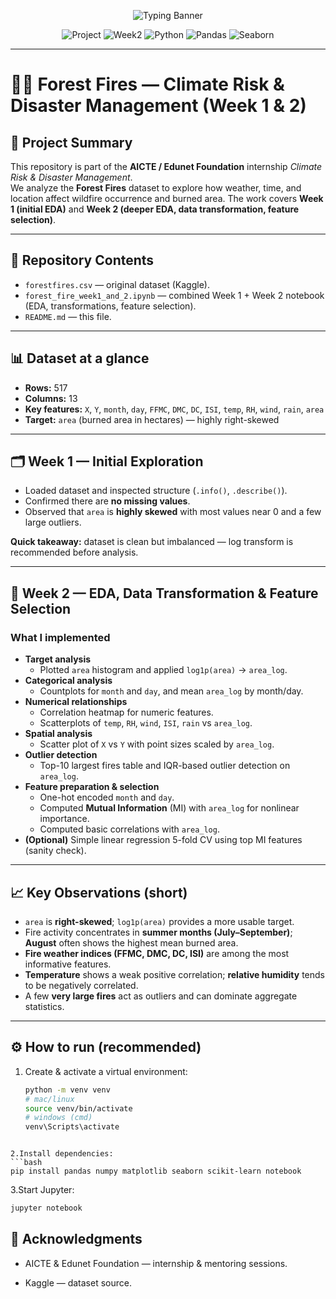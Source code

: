 <p align="center">
  <img src="https://readme-typing-svg.herokuapp.com?font=Fira+Code&size=34&pause=1000&color=FF4500&center=true&vCenter=true&width=1000&height=90&lines=Forest+Fire+Risk;Exploratory+Data+Analysis;Week+1+%26+2+Project" alt="Typing Banner"/>
</p>


<div align="center">

![Project](https://img.shields.io/badge/Project-Forest%20Fires%20EDA-blue?style=for-the-badge)
![Week2](https://img.shields.io/badge/Week-1%20%26%202-yellow?style=for-the-badge)
![Python](https://img.shields.io/badge/Python-3.9-blue?style=for-the-badge&logo=python)
![Pandas](https://img.shields.io/badge/Library-Pandas-orange?style=for-the-badge&logo=pandas)
![Seaborn](https://img.shields.io/badge/Library-Seaborn-lightblue?style=for-the-badge&logo=seaborn)

</div>

---

# 🌲🔥 Forest Fires — Climate Risk & Disaster Management (Week 1 & 2)

## 📌 Project Summary
This repository is part of the **AICTE / Edunet Foundation** internship *Climate Risk & Disaster Management*.  
We analyze the **Forest Fires** dataset to explore how weather, time, and location affect wildfire occurrence and burned area. The work covers **Week 1 (initial EDA)** and **Week 2 (deeper EDA, data transformation, feature selection)**.

---

## 📂 Repository Contents
- `forestfires.csv` — original dataset (Kaggle).  
- `forest_fire_week1_and_2.ipynb` — combined Week 1 + Week 2 notebook (EDA, transformations, feature selection).  
- `README.md` — this file.  

---

## 📊 Dataset at a glance
- **Rows:** 517  
- **Columns:** 13  
- **Key features:** `X`, `Y`, `month`, `day`, `FFMC`, `DMC`, `DC`, `ISI`, `temp`, `RH`, `wind`, `rain`, `area`  
- **Target:** `area` (burned area in hectares) — highly right-skewed

---

## 🗂️ Week 1 — Initial Exploration
- Loaded dataset and inspected structure (`.info()`, `.describe()`).  
- Confirmed there are **no missing values**.  
- Observed that `area` is **highly skewed** with most values near 0 and a few large outliers.

**Quick takeaway:** dataset is clean but imbalanced — log transform is recommended before analysis.

---

## 🔎 Week 2 — EDA, Data Transformation & Feature Selection

### What I implemented
- **Target analysis**
  - Plotted `area` histogram and applied `log1p(area)` → `area_log`.
- **Categorical analysis**
  - Countplots for `month` and `day`, and mean `area_log` by month/day.
- **Numerical relationships**
  - Correlation heatmap for numeric features.
  - Scatterplots of `temp`, `RH`, `wind`, `ISI`, `rain` vs `area_log`.
- **Spatial analysis**
  - Scatter plot of `X` vs `Y` with point sizes scaled by `area_log`.
- **Outlier detection**
  - Top-10 largest fires table and IQR-based outlier detection on `area_log`.
- **Feature preparation & selection**
  - One-hot encoded `month` and `day`.
  - Computed **Mutual Information** (MI) with `area_log` for nonlinear importance.
  - Computed basic correlations with `area_log`.
- **(Optional)** Simple linear regression 5-fold CV using top MI features (sanity check).

---

## 📈 Key Observations (short)
- `area` is **right-skewed**; `log1p(area)` provides a more usable target.  
- Fire activity concentrates in **summer months (July–September)**; **August** often shows the highest mean burned area.  
- **Fire weather indices (FFMC, DMC, DC, ISI)** are among the most informative features.  
- **Temperature** shows a weak positive correlation; **relative humidity** tends to be negatively correlated.  
- A few **very large fires** act as outliers and can dominate aggregate statistics.

---

## ⚙️ How to run (recommended)
1. Create & activate a virtual environment:
   ```bash
   python -m venv venv
   # mac/linux
   source venv/bin/activate
   # windows (cmd)
   venv\Scripts\activate
```

2.Install dependencies:
```bash
pip install pandas numpy matplotlib seaborn scikit-learn notebook
```

3.Start Jupyter:
```bash
jupyter notebook
```

## 🙌 Acknowledgments

- AICTE & Edunet Foundation — internship & mentoring sessions.

- Kaggle — dataset source.
